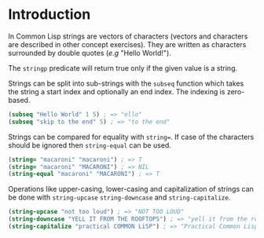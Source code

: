 # Introduction

In Common Lisp strings are vectors of characters (vectors and characters are described in other concept exercises).
They are written as characters surrounded by double quotes (_e.g_ "Hello World!").

The `stringp` predicate will return true only if the given value is a string.

Strings can be split into sub-strings with the `subseq` function which takes the string a start index and optionally an end index.
The indexing is zero-based.

```lisp
(subseq "Hello World" 1 5) ; => "ello"
(subseq "skip to the end" 5) ; => "to the end"
```

Strings can be compared for equality with `string=`.
If case of the characters should be ignored then `string-equal` can be used.

```lisp
(string= "macaroni" "macaroni") ; => T
(string= "macaroni" "MACARONI") ; => NIL
(string-equal "macaroni" "MACARONI") ; => T
```

Operations like upper-casing, lower-casing and capitalization of strings can be done with `string-upcase` `string-downcase` and `string-capitalize`.

```lisp
(string-upcase "not too loud") ; => "NOT TOO LOUD"
(string-downcase "YELL IT FROM THE ROOFTOPS") ; => "yell it from the rooftops"
(string-capitalize "practical COMMON LiSP") ; => "Practical Common Lisp"
```

